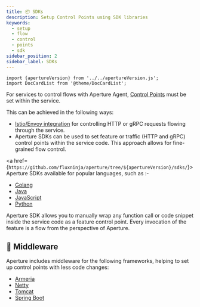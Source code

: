 ```yaml
---
title: 📦 SDKs
description: Setup Control Points using SDK libraries
keywords:
  - setup
  - flow
  - control
  - points
  - sdk
sidebar_position: 2
sidebar_label: SDKs
---
```


```mdx-code-block
import {apertureVersion} from '../../apertureVersion.js';
import DocCardList from '@theme/DocCardList';
```

For services to control flows with Aperture Agent, [Control
Points][control-point] must be set within the service.

This can be achieved in the following ways:

- [Istio/Envoy integration][istio] for controlling HTTP or gRPC requests flowing
  through the service.
- Aperture SDKs can be used to set feature or traffic (HTTP and gRPC) control
  points within the service code. This approach allows for fine-grained flow
  control.

<a
href={`https://github.com/fluxninja/aperture/tree/${apertureVersion}/sdks/`}>Aperture
SDKs</a> available for popular languages, such as :-

- [Golang][golang]
- [Java][java]
- [JavaScript][javascript]
- [Python][python]

Aperture SDK allows you to manually wrap any function call or code snippet
inside the service code as a feature control point. Every invocation of the
feature is a flow from the perspective of Aperture.

## 🧩 Middleware

Aperture includes middleware for the following frameworks, helping to set up
control points with less code changes:

- [Armeria][armeria]
- [Netty][netty]
- [Tomcat][tomcat]
- [Spring Boot][spring-boot]

<DocCardList />

[control-point]: /concepts/control-point.md
[istio]: ../envoy/istio.md
[golang]: ./go/manual.md
[java]: ./java/manual.md
[javascript]: ./javascript/manual.md
[python]: ./python/manual.md
[netty]: ./java/netty.md#netty-handler
[tomcat]: ./java/tomcat.md#tomcat-filter
[spring-boot]: ./java/springboot.md#spring-boot-filter
[armeria]: ./java/armeria.md#armeria-decorators
